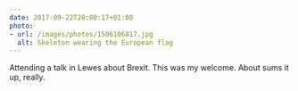 ```yaml
---
date: 2017-09-22T20:00:17+01:00
photo:
- url: /images/photos/1506106817.jpg
  alt: Skeleton wearing the European flag
---
```

Attending a talk in Lewes about Brexit. This was my welcome. About sums it up, really.
